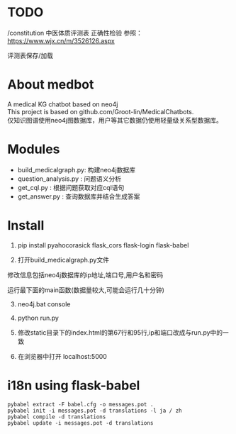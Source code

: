 # TODO

/constitution 中医体质评测表 正确性检验
参照：https://www.wjx.cn/m/3526126.aspx

评测表保存/加载

# About medbot

A medical KG chatbot based on neo4j  
This project is based on github.com/Groot-lin/MedicalChatbots.  
仅知识图谱使用neo4j图数据库，用户等其它数据仍使用轻量级关系型数据库。

# Modules

* build_medicalgraph.py: 构建neo4j数据库
* question_analysis.py : 问题语义分析
* get_cql.py : 根据问题获取对应cql语句
* get_answer.py : 查询数据库并结合生成答案

# Install

1. pip install pyahocorasick flask_cors flask-login flask-babel

2. 打开build_medicalgraph.py文件

修改信息包括neo4j数据库的ip地址,端口号,用户名和密码

运行最下面的main函数(数据量较大,可能会运行几十分钟)

3. neo4j.bat console

4. python run.py

5. 修改static目录下的index.html的第67行和95行,ip和端口改成与run.py中的一致

6. 在浏览器中打开 localhost:5000

# i18n using flask-babel

```
pybabel extract -F babel.cfg -o messages.pot .  
pybabel init -i messages.pot -d translations -l ja / zh  
pybabel compile -d translations  
pybabel update -i messages.pot -d translations
```